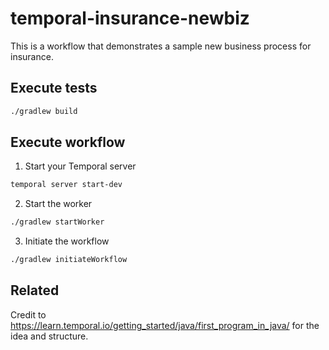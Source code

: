 # temporal-insurance-newbiz
This is a workflow that demonstrates a sample new business process for insurance.

## Execute tests
```bash
./gradlew build
```
## Execute workflow

1. Start your Temporal server
```bash
temporal server start-dev
```

2. Start the worker
```bash
./gradlew startWorker
```

3. Initiate the workflow
```bash
./gradlew initiateWorkflow
```

## Related
Credit to https://learn.temporal.io/getting_started/java/first_program_in_java/ for the idea and structure.